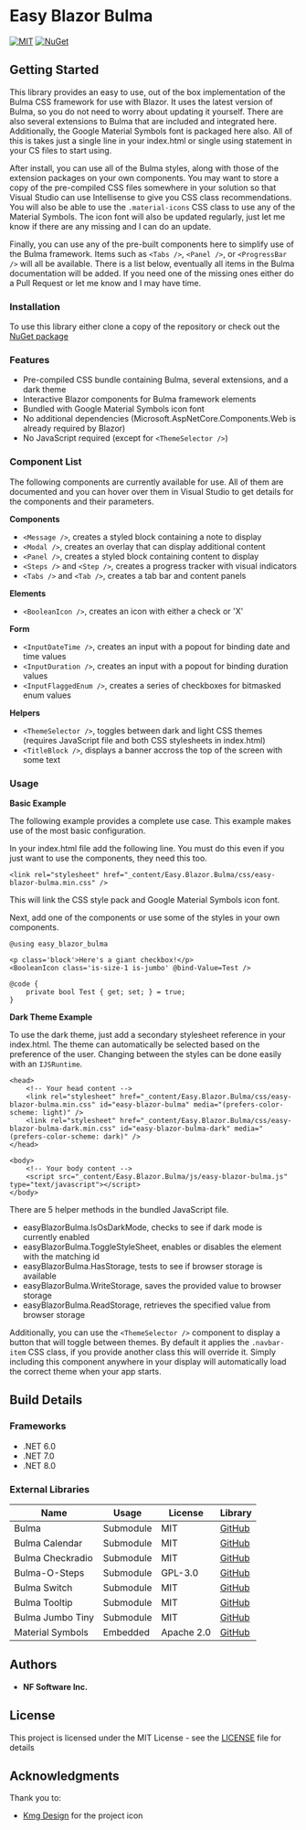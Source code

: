 # Easy Blazor Bulma

[![MIT](https://img.shields.io/github/license/thirstyape/Easy-Blazor-Bulma)](https://github.com/thirstyape/Easy-Blazor-Bulma/blob/master/LICENSE)
[![NuGet](https://img.shields.io/nuget/v/Easy.Blazor.Bulma.svg)](https://www.nuget.org/packages/Easy.Blazor.Bulma/)

## Getting Started

This library provides an easy to use, out of the box implementation of the Bulma CSS framework for use with Blazor. It uses the latest version of Bulma, so you do not need to worry about updating it yourself. There are also several extensions to Bulma that are included and integrated here. Additionally, the Google Material Symbols font is packaged here also. All of this is takes just a single line in your index.html or single using statement in your CS files to start using.

After install, you can use all of the Bulma styles, along with those of the extension packages on your own components. You may want to store a copy of the pre-compiled CSS files somewhere in your solution so that Visual Studio can use Intellisense to give you CSS class recommendations. You will also be able to use the `.material-icons` CSS class to use any of the Material Symbols. The icon font will also be updated regularly, just let me know if there are any missing and I can do an update.

Finally, you can use any of the pre-built components here to simplify use of the Bulma framework. Items such as `<Tabs />`, `<Panel />`, or	`<ProgressBar />` will all be available. There is a list below, eventually all items in the Bulma documentation will be added. If you need one of the missing ones either do a Pull Request or let me know and I may have time.

### Installation

To use this library either clone a copy of the repository or check out the [NuGet package](https://www.nuget.org/packages/Easy.Blazor.Bulma/)

### Features

* Pre-compiled CSS bundle containing Bulma, several extensions, and a dark theme
* Interactive Blazor components for Bulma framework elements
* Bundled with Google Material Symbols icon font
* No additional dependencies (Microsoft.AspNetCore.Components.Web is already required by Blazor)
* No JavaScript required (except for `<ThemeSelector />`)

### Component List

The following components are currently available for use. All of them are documented and you can hover over them in Visual Studio to get details for the components and their parameters.

**Components**

* `<Message />`, creates a styled block containing a note to display
* `<Modal />`, creates an overlay that can display additional content
* `<Panel />`, creates a styled block containing content to display
* `<Steps />` and `<Step />`, creates a progress tracker with visual indicators
* `<Tabs />` and `<Tab />`, creates a tab bar and content panels

**Elements**

* `<BooleanIcon />`, creates an icon with either a check or 'X'

**Form**

* `<InputDateTime />`, creates an input with a popout for binding date and time values
* `<InputDuration />`, creates an input with a popout for binding duration values
* `<InputFlaggedEnum />`, creates a series of checkboxes for bitmasked enum values

**Helpers**

* `<ThemeSelector />`, toggles between dark and light CSS themes (requires JavaScript file and both CSS stylesheets in index.html)
* `<TitleBlock />`, displays a banner accross the top of the screen with some text

### Usage

**Basic Example**

The following example provides a complete use case. This example makes use of the most basic configuration.

In your index.html file add the following line. You must do this even if you just want to use the components, they need this too.

```
<link rel="stylesheet" href="_content/Easy.Blazor.Bulma/css/easy-blazor-bulma.min.css" />
```

This will link the CSS style pack and Google Material Symbols icon font.

Next, add one of the components or use some of the styles in your own components.

```
@using easy_blazor_bulma

<p class='block'>Here's a giant checkbox!</p>
<BooleanIcon class='is-size-1 is-jumbo' @bind-Value=Test />

@code {
	private bool Test { get; set; } = true;
}
```

**Dark Theme Example**

To use the dark theme, just add a secondary stylesheet reference in your index.html. The theme can automatically be selected based on the preference of the user. Changing between the styles can be done easily with an `IJSRuntime`.

```
<head>
    <!-- Your head content -->
    <link rel="stylesheet" href="_content/Easy.Blazor.Bulma/css/easy-blazor-bulma.min.css" id="easy-blazor-bulma" media="(prefers-color-scheme: light)" />
    <link rel="stylesheet" href="_content/Easy.Blazor.Bulma/css/easy-blazor-bulma-dark.min.css" id="easy-blazor-bulma-dark" media="(prefers-color-scheme: dark)" />
</head>

<body>
    <!-- Your body content -->
    <script src="_content/Easy.Blazor.Bulma/js/easy-blazor-bulma.js" type="text/javascript"></script>
</body>
```

There are 5 helper methods in the bundled JavaScript file.

* easyBlazorBulma.IsOsDarkMode, checks to see if dark mode is currently enabled
* easyBlazorBulma.ToggleStyleSheet, enables or disables the element with the matching id
* easyBlazorBulma.HasStorage, tests to see if browser storage is available
* easyBlazorBulma.WriteStorage, saves the provided value to browser storage
* easyBlazorBulma.ReadStorage, retrieves the specified value from browser storage

Additionally, you can use the `<ThemeSelector />` component to display a button that will toggle between themes. By default it applies the `.navbar-item` CSS class, if you provide another class this will override it. Simply including this component anywhere in your display will automatically load the correct theme when your app starts.

## Build Details

### Frameworks

- .NET 6.0
- .NET 7.0
- .NET 8.0

### External Libraries

| Name | Usage | License | Library |
| ------ | ------ | ------ | ------ |
| Bulma | Submodule | MIT | [GitHub](https://github.com/jgthms/bulma) |
| Bulma Calendar | Submodule | MIT | [GitHub](https://github.com/Wikiki/bulma-calendar) |
| Bulma Checkradio | Submodule | MIT | [GitHub](https://github.com/Wikiki/bulma-checkradio) |
| Bulma-O-Steps | Submodule | GPL-3.0 | [GitHub](https://github.com/octoshrimpy/bulma-o-steps) |
| Bulma Switch  | Submodule | MIT | [GitHub](https://github.com/Wikiki/bulma-switch) |
| Bulma Tooltip | Submodule | MIT | [GitHub](https://github.com/CreativeBulma/bulma-tooltip) |
| Bulma Jumbo Tiny | Submodule | MIT | [GitHub](https://github.com/thirstyape/Bulma-Jumbo-Tiny) |
| Material Symbols | Embedded | Apache 2.0 | [GitHub](https://github.com/google/material-design-icons) |

## Authors

* **NF Software Inc.**

## License

This project is licensed under the MIT License - see the [LICENSE](LICENSE) file for details

## Acknowledgments

Thank you to:
* [Kmg Design](https://www.iconfinder.com/kmgdesignid) for the project icon
